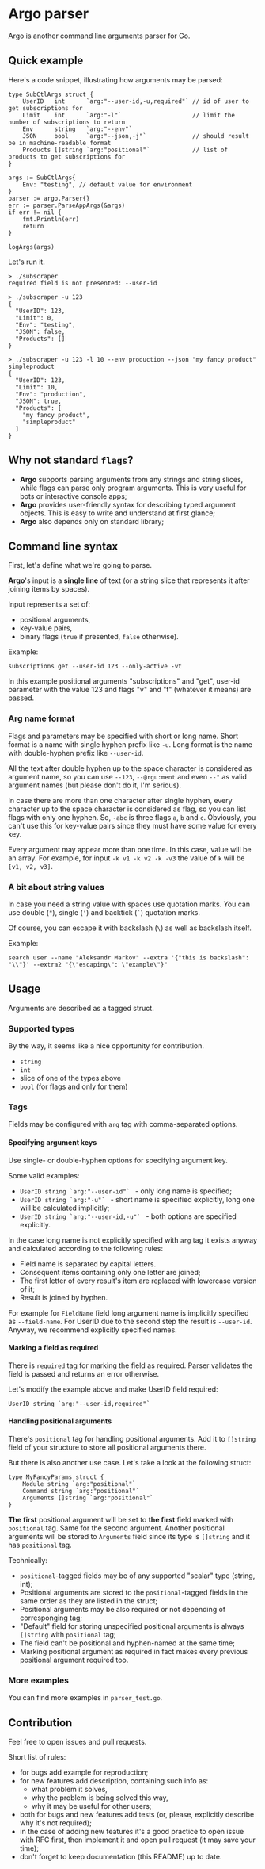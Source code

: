 # Argo parser

Argo is another command line arguments parser for Go.

## Quick example

Here's a code snippet, illustrating how arguments may be parsed:

```
type SubCtlArgs struct {
    UserID   int      `arg:"--user-id,-u,required"` // id of user to get subscriptions for
    Limit    int      `arg:"-l"`                    // limit the number of subscriptions to return
    Env      string   `arg:"--env"`
    JSON     bool     `arg:"--json,-j"`             // should result be in machine-readable format
    Products []string `arg:"positional"`            // list of products to get subscriptions for
}

args := SubCtlArgs{
    Env: "testing", // default value for environment
}
parser := argo.Parser{}
err := parser.ParseAppArgs(&args)
if err != nil {
    fmt.Println(err)
    return
}

logArgs(args)
```

Let's run it.

```
> ./subscraper
required field is not presented: --user-id

> ./subscraper -u 123
{
  "UserID": 123,
  "Limit": 0,
  "Env": "testing",
  "JSON": false,
  "Products": []
}

> ./subscraper -u 123 -l 10 --env production --json "my fancy product" simpleproduct
{
  "UserID": 123,
  "Limit": 10,
  "Env": "production",
  "JSON": true,
  "Products": [
    "my fancy product",
    "simpleproduct"
  ]
}
```

## Why not standard `flags`?

- **Argo** supports parsing arguments from any strings and string slices, while flags can parse only program arguments. This is very useful for bots or interactive console apps;
- **Argo** provides user-friendly syntax for describing typed argument objects. This is easy to write and understand at first glance;
- **Argo** also depends only on standard library;

## Command line syntax

First, let's define what we're going to parse.

**Argo**'s input is a **single line** of text (or a string slice that represents it after joining items by spaces).

Input represents a set of:

- positional arguments,
- key-value pairs,
- binary flags (`true` if presented, `false` otherwise).

Example:

```
subscriptions get --user-id 123 --only-active -vt
```

In this example positional arguments "subscriptions" and "get", user-id parameter with the value 123 and flags "v" and "t" (whatever it means) are passed.

### Arg name format

Flags and parameters may be specified with short or long name. Short format is a name with single hyphen prefix like `-u`. Long format is the name with double-hyphen prefix like `--user-id`.

All the text after double hyphen up to the space character is considered as argument name, so you can use `--123`, `--@rgu:ment` and even `--"` as valid argument names (but please don't do it, I'm serious).

In case there are more than one character after single hyphen, every character up to the space character is considered as flag, so you can list flags with only one hyphen. So, `-abc` is three flags `a`, `b` and `c`. Obviously, you can't use this for key-value pairs since they must have some value for every key.

Every argument may appear more than one time. In this case, value will be an array. For example, for input `-k v1 -k v2 -k -v3` the value of `k` will be `[v1, v2, v3]`.

### A bit about string values

In case you need a string value with spaces use quotation marks. You can use double (`"`), single (`'`) and backtick (`` ` ``) quotation marks.

Of course, you can escape it with backslash (`\`) as well as backslash itself.

Example:

```
search user --name "Aleksandr Markov" --extra '{"this is backslash": "\\"}' --extra2 "{\"escaping\": \"example\"}"
```

## Usage

Arguments are described as a tagged struct.

### Supported types

By the way, it seems like a nice opportunity for contribution.

- `string`
- `int`
- slice of one of the types above
- `bool` (for flags and only for them)

### Tags

Fields may be configured with `arg` tag with comma-separated options.

#### Specifying argument keys

Use single- or double-hyphen options for specifying argument key.

Some valid examples:

- ``UserID string `arg:"--user-id"` `` - only long name is specified;
- ``UserID string `arg:"-u"` `` - short name is specified explicitly, long one will be calculated implicitly;
- ``UserID string `arg:"--user-id,-u"` `` - both options are specified explicitly.

In the case long name is not explicitly specified with `arg` tag it exists anyway and calculated according to the following rules:

- Field name is separated by capital letters.
- Consequent items containing only one letter are joined; 
- The first letter of every result's item are replaced with lowercase version of it;
- Result is joined by hyphen.

For example for `FieldName` field long argument name is implicitly specified as `--field-name`. For UserID due to the second step the result is `--user-id`. Anyway, we recommend explicitly specified names.

#### Marking a field as required

There is `required` tag for marking the field as required. Parser validates the field is passed and returns an error otherwise.

Let's modify the example above and make UserID field required:

```
UserID string `arg:"--user-id,required"`
```

#### Handling positional arguments

There's `positional` tag for handling positional arguments. Add it to `[]string` field of your structure to store all positional arguments there.

But there is also another use case. Let's take a look at the following struct:

```
type MyFancyParams struct {
    Module string `arg:"positional"`
    Command string `arg:"positional"`
    Arguments []string `arg:"positional"`
}
```

**The first** positional argument will be set to **the first** field marked with `positional` tag. Same for the second argument. Another positional arguments will be stored to `Arguments` field since its type is `[]string` and it has `positional` tag.

Technically:

- `positional`-tagged fields may be of any supported "scalar" type (string, int);
- Positional arguments are stored to the `positional`-tagged fields in the same order as they are listed in the struct;
- Positional arguments may be also required or not depending of corresponging tag;
- "Default" field for storing unspecified positional arguments is always `[]string` with `positional` tag;
- The field can't be positional and hyphen-named at the same time;
- Marking positional argument as required in fact makes every previous positional argument required too.

### More examples

You can find more examples in `parser_test.go`.

## Contribution

Feel free to open issues and pull requests.

Short list of rules:

- for bugs add example for reproduction;
- for new features add description, containing such info as:
    - what problem it solves,
    - why the problem is being solved this way,
    - why it may be useful for other users;
- both for bugs and new features add tests (or, please, explicitly describe why it's not required);
- in the case of adding new features it's a good practice to open issue with RFC first, then implement it and open pull request (it may save your time);
- don't forget to keep documentation (this README) up to date.
